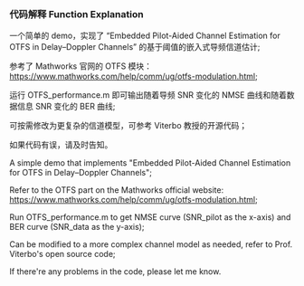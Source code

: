 ###  代码解释 Function Explanation ###

一个简单的 demo，实现了 “Embedded Pilot-Aided Channel Estimation for OTFS in Delay–Doppler Channels” 的基于阈值的嵌入式导频信道估计;

参考了 Mathworks 官网的 OTFS 模块： https://www.mathworks.com/help/comm/ug/otfs-modulation.html;

运行 OTFS_performance.m 即可输出随着导频 SNR 变化的 NMSE 曲线和随着数据信息 SNR 变化的 BER 曲线;

可按需修改为更复杂的信道模型，可参考 Viterbo 教授的开源代码；

如果代码有误，请及时告知。

A simple demo that implements "Embedded Pilot-Aided Channel Estimation for OTFS in Delay–Doppler Channels";

Refer to the OTFS part on the Mathworks official website: https://www.mathworks.com/help/comm/ug/otfs-modulation.html;

Run OTFS_performance.m to get NMSE curve (SNR_pilot as the x-axis) and BER curve (SNR_data as the y-axis);

Can be modified to a more complex channel model as needed, refer to Prof. Viterbo's open source code;

If there're any problems in the code, please let me know.
